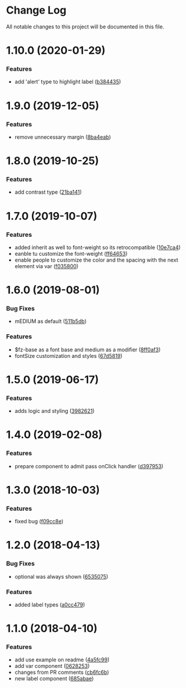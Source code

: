 # Change Log

All notable changes to this project will be documented in this file.

# 1.10.0 (2020-01-29)


### Features

* add 'alert' type to highlight label ([b384435](https://github.com/SUI-Components/sui-components/commit/b384435ec783837b031b6b1d76c6c99464af3fda))



# 1.9.0 (2019-12-05)


### Features

* remove unnecessary margin ([8ba4eab](https://github.com/SUI-Components/sui-components/commit/8ba4eabe85e583d2872da0ff1fba815b3e2f1e31))



# 1.8.0 (2019-10-25)


### Features

* add contrast type ([21ba141](https://github.com/SUI-Components/sui-components/commit/21ba141d3c13ce78596bdb1a8f3f8e13948dd015))



# 1.7.0 (2019-10-07)


### Features

* added inherit as well to font-weight so its retrocompatible ([10e7ca4](https://github.com/SUI-Components/sui-components/commit/10e7ca406a0525791c72f85bd7b8aa04bd419eb7))
* eanble tu customize the font-weight ([ff64653](https://github.com/SUI-Components/sui-components/commit/ff64653ac84bb049ca07fb66974199377a85f3ed))
* enable people to customize the color and the spacing with the next element via var ([f035800](https://github.com/SUI-Components/sui-components/commit/f0358000aaebf5725a8e032f11cc0e0d6d7dd7e2))



# 1.6.0 (2019-08-01)


### Bug Fixes

* mEDIUM as default ([511b5db](https://github.com/SUI-Components/sui-components/commit/511b5db24f9634a908d5edf1c81a0b592f699e18))


### Features

* $fz-base as a font base and medium as a modifier ([8ff0af3](https://github.com/SUI-Components/sui-components/commit/8ff0af3db64b0ca0242dac58290dc189517e8d48))
* fontSize customization and styles ([67d5819](https://github.com/SUI-Components/sui-components/commit/67d5819ee8fe0f21f6bc906f4faa1532d3e040bb))



# 1.5.0 (2019-06-17)


### Features

* adds logic and styling ([3982621](https://github.com/SUI-Components/sui-components/commit/3982621c36166d33b338ed712a12ce259d1bc18d))



# 1.4.0 (2019-02-08)


### Features

* prepare component to admit pass onClick handler ([d397953](https://github.com/SUI-Components/sui-components/commit/d3979538e0acd62f00d9b681d59fb3b1e2882d20))



# 1.3.0 (2018-10-03)


### Features

* fixed bug ([f09cc8e](https://github.com/SUI-Components/sui-components/commit/f09cc8ea20625ed1edaa86f8c96d7e2e149b3dbf))



# 1.2.0 (2018-04-13)


### Bug Fixes

* optional was always shown ([6535075](https://github.com/SUI-Components/sui-components/commit/65350751caf786a16bfdb7f7c15c802095d710b5))


### Features

* added label types ([a0cc479](https://github.com/SUI-Components/sui-components/commit/a0cc47970d5a5b298ddd03b9f189d5697146d6d9))



# 1.1.0 (2018-04-10)


### Features

* add use example on readme ([4a5fc99](https://github.com/SUI-Components/sui-components/commit/4a5fc996d976018b3561285cb4334da2e38e2a5b))
* add var component ([0628253](https://github.com/SUI-Components/sui-components/commit/0628253a000163353e39ed3892d2bc71cc593350))
* changes from PR comments ([cb6fc6b](https://github.com/SUI-Components/sui-components/commit/cb6fc6b9cd95a0f1fc9bda637564e8be37f2557e))
* new label component ([685abae](https://github.com/SUI-Components/sui-components/commit/685abae5a0e96ed5d0b0ad05b44da4be15026a40))



